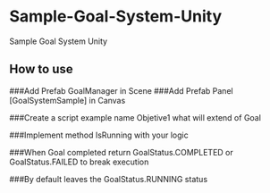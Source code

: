 # Sample-Goal-System-Unity
Sample Goal System Unity
## How to use

###Add Prefab GoalManager in Scene
###Add Prefab Panel [GoalSystemSample] in Canvas


###Create a script example name Objetive1 what will extend of Goal

###Implement method IsRunning with your logic

###When Goal completed return GoalStatus.COMPLETED or GoalStatus.FAILED to break execution

###By default leaves the GoalStatus.RUNNING status
